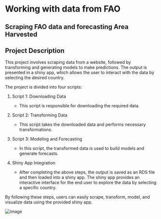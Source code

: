 # Working with data from FAO

## Scraping FAO data and forecasting Area Harvested
## Project Description

This project involves scraping data from a website, followed by transforming and generating models to make predictions. The output is presented in a shiny app, which allows the user to interact with the data by selecting the desired country.

The project is divided into four scripts:

1. Script 1: Downloading Data
   - This script is responsible for downloading the required data.

2. Script 2: Transforming Data
   - This script takes the downloaded data and performs necessary transformations.

3. Script 3: Modeling and Forecasting
   - In this script, the transformed data is used to build models and generate forecasts.

4. Shiny App Integration
   - After completing the above steps, the output is saved as an RDS file and then loaded into a shiny app. The shiny app provides an interactive interface for the end user to explore the data by selecting a specific country.

By following these steps, users can easily scrape, transform, model, and visualize data using the provided shiny app.

![image](https://github.com/mkatogui/FAO_Area_Harvested/assets/60530366/ce5cd784-ca41-4cf7-872c-d07f7a1ceb97)
